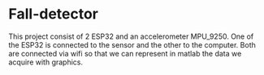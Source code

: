 # Fall-detector

This project consist of 2 ESP32 and an accelerometer MPU_9250. One of the ESP32 is connected to the sensor and the other to the computer. Both are connected via wifi so that we can represent in matlab the data we acquire with graphics.

